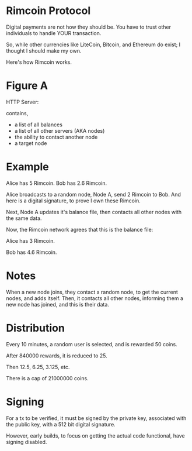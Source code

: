 # Rimcoin Protocol

Digital payments are not how they should be. You have to trust other individuals to handle YOUR transaction. 

So, while other currencies like LiteCoin, Bitcoin, and Ethereum do exist;
I thought I should make my own. 

Here's how Rimcoin works. 

# Figure A

HTTP Server: 

contains, 
* a list of all balances
* a list of all other servers (AKA nodes)
* the ability to contact another node
* a target node


# Example

Alice has 5 Rimcoin.
Bob has 2.6 Rimcoin. 

Alice broadcasts to a random node, Node A, send 2 Rimcoin to Bob. And here is a digital signature, to prove I own these Rimcoin.

Next, Node A updates it's balance file, then contacts all other nodes with the same data. 

Now, the Rimcoin network agrees that this is the balance file:

Alice has 3 Rimcoin. 

Bob has 4.6 Rimcoin. 

# Notes

When a new node joins, they contact a random node, to get the current nodes, and adds itself. Then, it contacts all other nodes, informing them a new node has joined, and this is their data.  

# Distribution

Every 10 minutes, a random user is selected, and is rewarded 50 coins. 

After 840000 rewards, it is reduced to 25. 

Then 12.5, 6.25, 3.125, etc. 

There is a cap of 21000000 coins. 

# Signing

For a tx to be verified, it must be signed by the private key, associated with the public key, with a 512 bit digital signature. 

However, early builds, to focus on getting the actual code functional, have signing disabled. 
